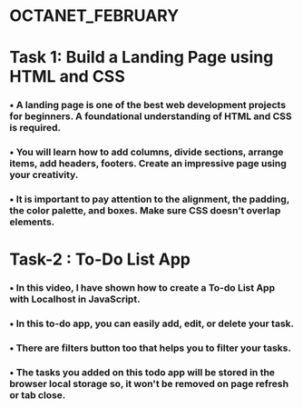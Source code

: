 # OCTANET_FEBRUARY
# 
#

# Task 1: Build a Landing Page using HTML and CSS
### • A landing page is one of the best web development projects for beginners. A foundational understanding of HTML and CSS is required. 
### • You will learn how to add columns, divide sections, arrange items, add headers, footers. Create an impressive page using your creativity.
### • It is important to pay attention to the alignment, the padding, the color palette, and boxes. Make sure CSS doesn’t overlap elements.
#
#

# Task-2 : To-Do List App
### • In this video, I have shown how to create a To-do List App with Localhost in JavaScript. 
### • In this to-do app, you can easily add, edit, or delete your task. 
### • There are filters button too that helps you to filter your tasks. 
### • The tasks you added on this todo app will be stored in the browser local storage so, it won't be removed on page refresh or tab close.
